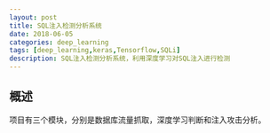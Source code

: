 ```yaml
---
layout: post
title: SQL注入检测分析系统
date: 2018-06-05
categories: deep_learning
tags: [deep_learning,keras,Tensorflow,SQLi]
description: SQL注入检测分析系统，利用深度学习对SQL注入进行检测
---
```


## 概述
项目有三个模块，分别是数据库流量抓取，深度学习判断和注入攻击分析。